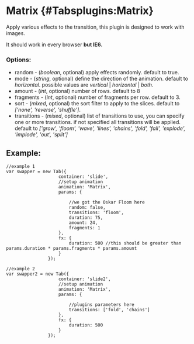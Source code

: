Matrix {#Tabsplugins:Matrix}
============

Apply various effects to the transition, this plugin is designed to work with images.

It should work in every browser **but IE6.**

### Options:

* random  - (*boolean*, optional) apply effects randomly. default to true.
* mode  - (*string*, optional) define the direction of the animation. default to *horizontal*. possible values are *vertical* | *horizontal* | *both*.
* amount - (*int*, optional) number of rows. default to 8
* fragments - (*int*, optional) number of fragments per row. default to 3.
* sort - (*mixed*, optional) the sort filter to apply to the slices. default to *['none', 'reverse', 'shuffle']*.
* transitions  - (*mixed*, optional) list of transitions to use, you can specify one or more transitions. if not specified all transitions will be applied. default to *['grow', 'floom', 'wave', 'lines', 'chains', 'fold', 'fall', 'explode', 'implode', 'out', 'split']*

## Example:

	//example 1
	var swapper = new Tab({
						container: 'slide', 
						//setup animation
						animation: 'Matrix', 
						params: {
						
							//we got the Oskar Floom here
							random: false,
							transitions: 'floom',
							duration: 75,
							amount: 24,
							fragments: 1
						},
						fx: {
							duration: 500 //this should be greater than params.duration * params.fragments * params.amount
						}
					});

	//example 2
	var swapper2 = new Tab({
						container: 'slide2', 
						//setup animation
						animation: 'Matrix', 
						params: {
						
							//plugins parameters here
							transitions: ['fold', 'chains']
						},
						fx: {
							duration: 500
						}
					});

